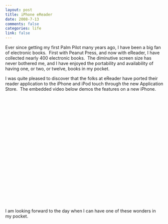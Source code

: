 ```yaml
--- 
layout: post
title: iPhone eReader
date: 2008-7-13
comments: false
categories: life
link: false
---
```

Ever since getting my first Palm Pilot many years ago, I have been a big fan of electronic books.  First with Peanut Press, and now with eReader, I have collected nearly 400 electronic books.  The diminutive screen size has never bothered me, and I have enjoyed the portability and availability of having one, or two, or twelve, books in my pocket.

I was quite pleased to discover that the folks at eReader have ported their reader application to the iPhone and iPod touch through the new Application Store.  The embedded video below demos the features on a new iPhone.  

<object width="425" height="344">
<param name="movie" value="http://www.youtube.com/v/CWFGV2K5djY&hl=en"></param>
<param name="wmode" value="transparent"></param>
<embed src="http://www.youtube.com/v/CWFGV2K5djY&hl=en" type="application/x-shockwave-flash" wmode="transparent" width="425" height="344"></embed>
</object>

I am looking forward to the day when I can have one of these wonders in my pocket.
